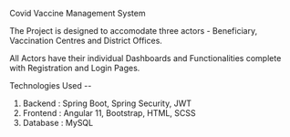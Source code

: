 Covid Vaccine Management System 

The Project is designed to accomodate three actors - Beneficiary, Vaccination Centres and District Offices.

All Actors have their individual Dashboards and Functionalities complete with Registration and Login Pages.

Technologies Used --
1. Backend : Spring Boot, Spring Security, JWT
2. Frontend : Angular 11, Bootstrap, HTML, SCSS
3. Database : MySQL
